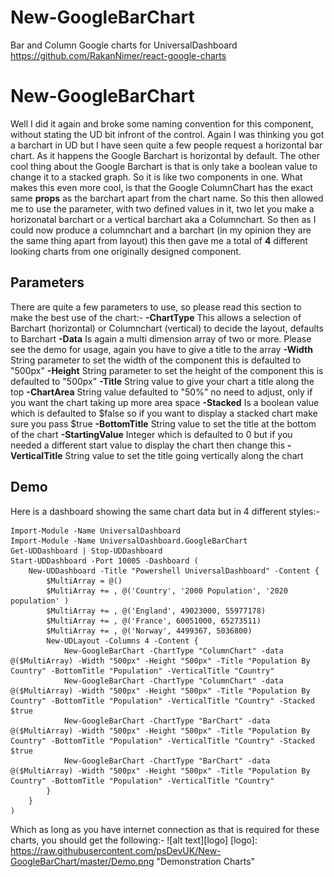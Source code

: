 # New-GoogleBarChart
Bar and Column Google charts for UniversalDashboard https://github.com/RakanNimer/react-google-charts

# New-GoogleBarChart
Well I did it again and broke some naming convention for this component, without stating the UD bit infront of the control.  Again
I was thinking you got a barchart in UD but I have seen quite a few people request a horizontal bar chart.  As it happens the 
Google Barchart is horizontal by default. The other cool thing about the Google Barchart is that is only take a boolean value to
change it to a stacked graph.  So it is like two components in one.  What makes this even more cool, is that the Google ColumnChart
has the exact same **props** as the barchart apart from the chart name. So this then allowed me to use the parameter, with two
defined values in it, two let you make a horizonatal barchart or a vertical barchart aka a Columnchart. So then as I could now
produce a columnchart and a barchart (in my opinion they are the same thing apart from layout) this then gave me a total of **4**
different looking charts from one originally designed component.

## Parameters
There are quite a few parameters to use, so please read this section to make the best use of the chart:-
**-ChartType** This allows a selection of Barchart (horizontal) or Columnchart (vertical) to decide the layout, defaults to Barchart
**-Data** Is again a multi dimension array of two or more. Please see the demo for usage, again you have to give a title to the array
**-Width** String parameter to set the width of the component this is defaulted to "500px"
**-Height** String parameter to set the height of the component this is defaulted to "500px"
**-Title** String value to give your chart a title along the top
**-ChartArea** String value defaulted to "50%" no need to adjust, only if you want the chart taking up more area space
**-Stacked** Is a boolean value which is defaulted to $false so if you want to display a stacked chart make sure you pass $true
**-BottomTitle** String value to set the title at the bottom of the chart
**-StartingValue** Integer which is defaulted to 0 but if you needed a different start value to display the chart then change this
**-VerticalTitle** String value to set the title going vertically along the chart

## Demo
Here is a dashboard showing the same chart data but in 4 different styles:-
```
Import-Module -Name UniversalDashboard
Import-Module -Name UniversalDashboard.GoogleBarChart
Get-UDDashboard | Stop-UDDashboard
Start-UDDashboard -Port 10005 -Dashboard (
    New-UDDashboard -Title "Powershell UniversalDashboard" -Content {
        $MultiArray = @()
        $MultiArray += , @('Country', '2000 Population', '2020 population' )
        $MultiArray += , @('England', 49023000, 55977178)
        $MultiArray += , @('France', 60051000, 65273511)
        $MultiArray += , @('Norway', 4499367, 5036800)
        New-UDLayout -Columns 4 -Content {
            New-GoogleBarChart -ChartType "ColumnChart" -data @($MultiArray) -Width "500px" -Height "500px" -Title "Population By Country" -BottomTitle "Population" -VerticalTitle "Country"
            New-GoogleBarChart -ChartType "ColumnChart" -data @($MultiArray) -Width "500px" -Height "500px" -Title "Population By Country" -BottomTitle "Population" -VerticalTitle "Country" -Stacked $true
            New-GoogleBarChart -ChartType "BarChart" -data @($MultiArray) -Width "500px" -Height "500px" -Title "Population By Country" -BottomTitle "Population" -VerticalTitle "Country" -Stacked $true
            New-GoogleBarChart -ChartType "BarChart" -data @($MultiArray) -Width "500px" -Height "500px" -Title "Population By Country" -BottomTitle "Population" -VerticalTitle "Country"
        }
    }
)

```

Which as long as you have internet connection as that is required for these charts, you should get the following:-
![alt text][logo]
[logo]: https://raw.githubusercontent.com/psDevUK/New-GoogleBarChart/master/Demo.png "Demonstration Charts"
